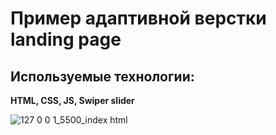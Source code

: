 # Пример адаптивной верстки landing page

## Используемые технологии:

**HTML, CSS, JS, Swiper slider**

![127 0 0 1_5500_index html](https://github.com/user-attachments/assets/21812ef5-f5b3-4625-9746-81da23d49eb0)
